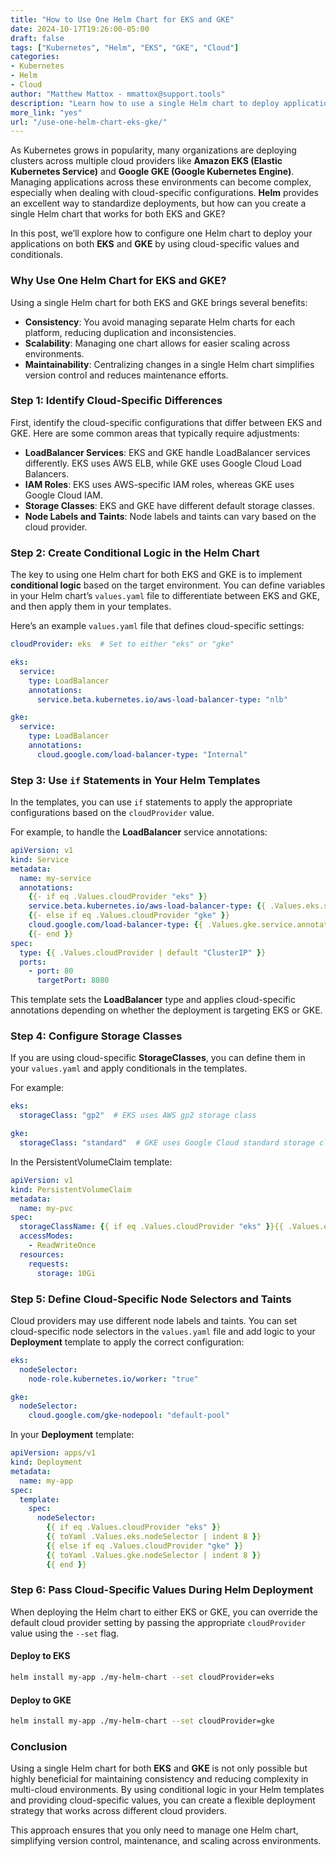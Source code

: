 ```yaml
---
title: "How to Use One Helm Chart for EKS and GKE"  
date: 2024-10-17T19:26:00-05:00  
draft: false  
tags: ["Kubernetes", "Helm", "EKS", "GKE", "Cloud"]  
categories:  
- Kubernetes  
- Helm  
- Cloud  
author: "Matthew Mattox - mmattox@support.tools"  
description: "Learn how to use a single Helm chart to deploy applications on both EKS and GKE with cloud-specific configurations."  
more_link: "yes"  
url: "/use-one-helm-chart-eks-gke/"  
---
```


As Kubernetes grows in popularity, many organizations are deploying clusters across multiple cloud providers like **Amazon EKS (Elastic Kubernetes Service)** and **Google GKE (Google Kubernetes Engine)**. Managing applications across these environments can become complex, especially when dealing with cloud-specific configurations. **Helm** provides an excellent way to standardize deployments, but how can you create a single Helm chart that works for both EKS and GKE?

In this post, we’ll explore how to configure one Helm chart to deploy your applications on both **EKS** and **GKE** by using cloud-specific values and conditionals.

<!--more-->

### Why Use One Helm Chart for EKS and GKE?

Using a single Helm chart for both EKS and GKE brings several benefits:

- **Consistency**: You avoid managing separate Helm charts for each platform, reducing duplication and inconsistencies.
- **Scalability**: Managing one chart allows for easier scaling across environments.
- **Maintainability**: Centralizing changes in a single Helm chart simplifies version control and reduces maintenance efforts.

### Step 1: Identify Cloud-Specific Differences

First, identify the cloud-specific configurations that differ between EKS and GKE. Here are some common areas that typically require adjustments:

- **LoadBalancer Services**: EKS and GKE handle LoadBalancer services differently. EKS uses AWS ELB, while GKE uses Google Cloud Load Balancers.
- **IAM Roles**: EKS uses AWS-specific IAM roles, whereas GKE uses Google Cloud IAM.
- **Storage Classes**: EKS and GKE have different default storage classes.
- **Node Labels and Taints**: Node labels and taints can vary based on the cloud provider.

### Step 2: Create Conditional Logic in the Helm Chart

The key to using one Helm chart for both EKS and GKE is to implement **conditional logic** based on the target environment. You can define variables in your Helm chart’s `values.yaml` file to differentiate between EKS and GKE, and then apply them in your templates.

Here’s an example `values.yaml` file that defines cloud-specific settings:

```yaml
cloudProvider: eks  # Set to either "eks" or "gke"

eks:
  service:
    type: LoadBalancer
    annotations:
      service.beta.kubernetes.io/aws-load-balancer-type: "nlb"

gke:
  service:
    type: LoadBalancer
    annotations:
      cloud.google.com/load-balancer-type: "Internal"
```

### Step 3: Use `if` Statements in Your Helm Templates

In the templates, you can use `if` statements to apply the appropriate configurations based on the `cloudProvider` value.

For example, to handle the **LoadBalancer** service annotations:

```yaml
apiVersion: v1
kind: Service
metadata:
  name: my-service
  annotations:
    {{- if eq .Values.cloudProvider "eks" }}
    service.beta.kubernetes.io/aws-load-balancer-type: {{ .Values.eks.service.annotations["service.beta.kubernetes.io/aws-load-balancer-type"] }}
    {{- else if eq .Values.cloudProvider "gke" }}
    cloud.google.com/load-balancer-type: {{ .Values.gke.service.annotations["cloud.google.com/load-balancer-type"] }}
    {{- end }}
spec:
  type: {{ .Values.cloudProvider | default "ClusterIP" }}
  ports:
    - port: 80
      targetPort: 8080
```

This template sets the **LoadBalancer** type and applies cloud-specific annotations depending on whether the deployment is targeting EKS or GKE.

### Step 4: Configure Storage Classes

If you are using cloud-specific **StorageClasses**, you can define them in your `values.yaml` and apply conditionals in the templates.

For example:

```yaml
eks:
  storageClass: "gp2"  # EKS uses AWS gp2 storage class

gke:
  storageClass: "standard"  # GKE uses Google Cloud standard storage class
```

In the PersistentVolumeClaim template:

```yaml
apiVersion: v1
kind: PersistentVolumeClaim
metadata:
  name: my-pvc
spec:
  storageClassName: {{ if eq .Values.cloudProvider "eks" }}{{ .Values.eks.storageClass }}{{ else if eq .Values.cloudProvider "gke" }}{{ .Values.gke.storageClass }}{{ end }}
  accessModes:
    - ReadWriteOnce
  resources:
    requests:
      storage: 10Gi
```

### Step 5: Define Cloud-Specific Node Selectors and Taints

Cloud providers may use different node labels and taints. You can set cloud-specific node selectors in the `values.yaml` file and add logic to your **Deployment** template to apply the correct configuration:

```yaml
eks:
  nodeSelector:
    node-role.kubernetes.io/worker: "true"

gke:
  nodeSelector:
    cloud.google.com/gke-nodepool: "default-pool"
```

In your **Deployment** template:

```yaml
apiVersion: apps/v1
kind: Deployment
metadata:
  name: my-app
spec:
  template:
    spec:
      nodeSelector:
        {{ if eq .Values.cloudProvider "eks" }}
        {{ toYaml .Values.eks.nodeSelector | indent 8 }}
        {{ else if eq .Values.cloudProvider "gke" }}
        {{ toYaml .Values.gke.nodeSelector | indent 8 }}
        {{ end }}
```

### Step 6: Pass Cloud-Specific Values During Helm Deployment

When deploying the Helm chart to either EKS or GKE, you can override the default cloud provider setting by passing the appropriate `cloudProvider` value using the `--set` flag.

#### Deploy to EKS

```bash
helm install my-app ./my-helm-chart --set cloudProvider=eks
```

#### Deploy to GKE

```bash
helm install my-app ./my-helm-chart --set cloudProvider=gke
```

### Conclusion

Using a single Helm chart for both **EKS** and **GKE** is not only possible but highly beneficial for maintaining consistency and reducing complexity in multi-cloud environments. By using conditional logic in your Helm templates and providing cloud-specific values, you can create a flexible deployment strategy that works across different cloud providers.

This approach ensures that you only need to manage one Helm chart, simplifying version control, maintenance, and scaling across environments.
